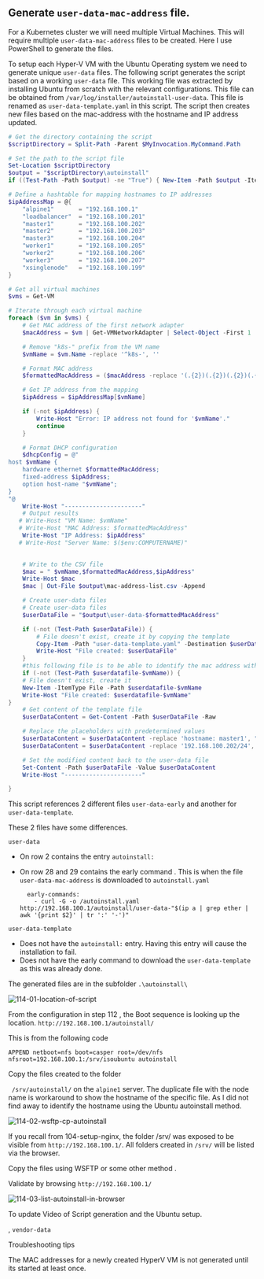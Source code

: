 

## Generate `user-data-mac-address` file.

For a Kubernetes cluster we will need multiple Virtual Machines. This will require multiple `user-data-mac-address` files to be created. Here I use PowerShell to generate the files.

To setup each Hyper-V VM with the Ubuntu Operating system we need to generate unique `user-data` files. The following script generates the script based on a working `user-data` file. This working file was extracted by installing Ubuntu from scratch with the relevant configurations. This file can be obtained from `/var/log/installer/autoinstall-user-data`. This file is renamed as `user-data-template.yaml` in this script. The script then creates new files based on the mac-address with the hostname and IP address updated.  

```powershell
# Get the directory containing the script
$scriptDirectory = Split-Path -Parent $MyInvocation.MyCommand.Path

# Set the path to the script file
Set-Location $scriptDirectory
$output = "$scriptDirectory\autoinstall"
if ((Test-Path -Path $output) -ne "True") { New-Item -Path $output -ItemType Directory }

# Define a hashtable for mapping hostnames to IP addresses
$ipAddressMap = @{
    "alpine1"       = "192.168.100.1"
    "loadbalancer"  = "192.168.100.201"
    "master1"       = "192.168.100.202"
    "master2"       = "192.168.100.203"
    "master3"       = "192.168.100.204"
    "worker1"       = "192.168.100.205"
    "worker2"       = "192.168.100.206"
    "worker3"       = "192.168.100.207"
    "xsinglenode"   = "192.168.100.199"
}

# Get all virtual machines
$vms = Get-VM

# Iterate through each virtual machine
foreach ($vm in $vms) {
    # Get MAC address of the first network adapter
    $macAddress = $vm | Get-VMNetworkAdapter | Select-Object -First 1 | Select-Object -ExpandProperty MacAddress

    # Remove "k8s-" prefix from the VM name
    $vmName = $vm.Name -replace '^k8s-', ''

    # Format MAC address
    $formattedMacAddress = ($macAddress -replace '(.{2})(.{2})(.{2})(.{2})(.{2})(.{2})', '$1-$2-$3-$4-$5-$6').ToLower()

    # Get IP address from the mapping
    $ipAddress = $ipAddressMap[$vmName]

    if (-not $ipAddress) {
        Write-Host "Error: IP address not found for '$vmName'."
        continue
    }

    # Format DHCP configuration
    $dhcpConfig = @"
host $vmName {
    hardware ethernet $formattedMacAddress;
    fixed-address $ipAddress;
    option host-name "$vmName";
}
"@
    Write-Host "----------------------"
    # Output results
   # Write-Host "VM Name: $vmName"
   # Write-Host "MAC Address: $formattedMacAddress"
    Write-Host "IP Address: $ipAddress"
   # Write-Host "Server Name: $($env:COMPUTERNAME)"
    

    # Write to the CSV file
    $mac = " $vmName,$formattedMacAddress,$ipAddress"
    Write-Host $mac
    $mac | Out-File $output\mac-address-list.csv -Append

    # Create user-data files
    # Create user-data files
    $userDataFile = "$output\user-data-$formattedMacAddress"

    if (-not (Test-Path $userDataFile)) {
        # File doesn't exist, create it by copying the template
        Copy-Item -Path "user-data-template.yaml" -Destination $userDataFile
        Write-Host "File created: $userDataFile"
    }
    #this following file is to be able to identify the mac address with hostname directly from the filename
    if (-not (Test-Path $userdatafile-$vmName)) {
    # File doesn't exist, create it
    New-Item -ItemType File -Path $userdatafile-$vmName 
    Write-Host "File created: $userdatafile-$vmName"
} 
    # Get content of the template file
    $userDataContent = Get-Content -Path $userDataFile -Raw

    # Replace the placeholders with predetermined values
    $userDataContent = $userDataContent -replace 'hostname: master1', "hostname: $vmName"
    $userDataContent = $userDataContent -replace '192.168.100.202/24', "$ipAddress/24"

    # Set the modified content back to the user-data file
    Set-Content -Path $userDataFile -Value $userDataContent
    Write-Host "----------------------"

}

```

This script references 2 different files `user-data-early` and another for `user-data-template`.

These 2 files have some differences. 

`user-data`  

- On row 2 contains the entry `autoinstall:` 

- On row 28 and 29 contains the early command . This is when the file `user-data-mac-address` is downloaded to `autoinstall.yaml`

  ``` user-data-early
    early-commands:
      - curl -G -o /autoinstall.yaml http://192.168.100.1/autoinstall/user-data-"$(ip a | grep ether | awk '{print $2}' | tr ':' '-')"
  ```

 `user-data-template`

- Does not have the  `autoinstall:`  entry. Having this entry will cause the installation to fail.
- Does not have the early command to download the `user-data-template` as this was already done.



The generated files are in the subfolder  `.\autoinstall\`

![114-01-location-of-script](G:\kubernetes-lab\kubernetes-lab-setup\Document\screenshots\114-01-location-of-script.png)

From the configuration in step 112 , the Boot sequence is looking up the location. `http://192.168.100.1/autoinstall/`

This is from the following code

```
APPEND netboot=nfs boot=casper root=/dev/nfs nfsroot=192.168.100.1:/srv/isoubuntu autoinstall 
```

Copy the files created to the folder 

` /srv/autoinstall/` on the `alpine1` server. The duplicate file with the node name is workaround to show the hostname of the specific file. As I did not find away to identify the hostname using the Ubuntu autoinstall method.

![114-02-wsftp-cp-autoinstall](G:\kubernetes-lab\kubernetes-lab-setup\Document\screenshots\114-02-wsftp-cp-autoinstall.png)

If you recall from 104-setup-nginx, the folder /srv/ was exposed to be visible from `http://192.168.100.1/`. All folders created in `/srv/` will be listed via the browser.

Copy the files using WSFTP or some other method . 

Validate by browsing `http://192.168.100.1/`



![114-03-list-autoinstall-in-browser](G:\kubernetes-lab\kubernetes-lab-setup\Document\screenshots\114-03-list-autoinstall-in-browser.png)

To update Video of Script generation and the Ubuntu setup.

, `vendor-data` 

Troubleshooting tips

The MAC addresses for a newly created HyperV VM is not generated until its started at least once. 

